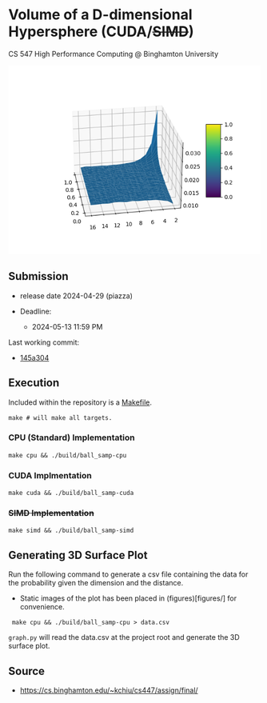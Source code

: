 # Volume of a D-dimensional Hypersphere (CUDA/~~SIMD~~)

CS 547 High Performance Computing @ Binghamton University

![plot](figures/probability.png)

## Submission

* release date 2024-04-29 (piazza)

* Deadline:
   * 2024-05-13 11:59 PM

Last working commit:
* [145a304](https://github.com/bu-cs447-2024-1s/final-gmaldona/commit/145a304c3dc8c117de202a10634353a336f56a70)

## Execution
Included within the repository is a [Makefile](Makefile).

```shell
make # will make all targets.
```

### CPU (Standard) Implementation
```shell
make cpu && ./build/ball_samp-cpu
```

### CUDA Implmentation
```shell
make cuda && ./build/ball_samp-cuda
```

### ~~SIMD Implementation~~
```shell
make simd && ./build/ball_samp-simd
```

## Generating 3D Surface Plot

Run the following command to generate a csv file containing the data for 
the probability given the dimension and the distance. 

   * Static images of the plot has been placed in (figures)[figures/] for
     convenience. 

```shell
 make cpu && ./build/ball_samp-cpu > data.csv
 ```

`graph.py` will read the data.csv at the project root and generate the 3D 
surface plot.

## Source
* https://cs.binghamton.edu/~kchiu/cs447/assign/final/
